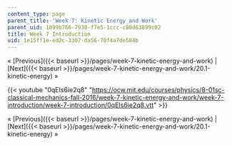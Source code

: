 ```yaml
---
content_type: page
parent_title: 'Week 7: Kinetic Energy and Work'
parent_uid: 1099b766-7930-f7e5-1ccc-c80d63899c02
title: Week 7 Introduction
uid: 1e15ff1e-ed2c-3307-da56-70f4a7de584b
---
```


« [Previous]({{< baseurl >}}/pages/week-7-kinetic-energy-and-work) | [Next]({{< baseurl >}}/pages/week-7-kinetic-energy-and-work/20.1-kinetic-energy) »

{{< youtube "0qEIs6ie2q8" "https://ocw.mit.edu/courses/physics/8-01sc-classical-mechanics-fall-2016/week-7-kinetic-energy-and-work/week-7-introduction/week-7-introduction/0qEIs6ie2q8.vtt" >}}

« [Previous]({{< baseurl >}}/pages/week-7-kinetic-energy-and-work) | [Next]({{< baseurl >}}/pages/week-7-kinetic-energy-and-work/20.1-kinetic-energy) »